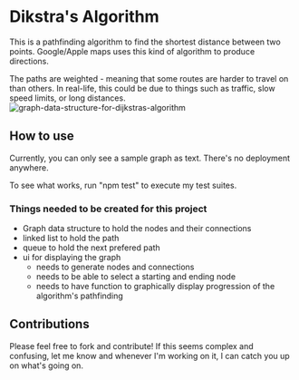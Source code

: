 # Dikstra's Algorithm

This is a pathfinding algorithm to find the shortest distance between two points. Google/Apple maps uses this kind of algorithm to produce directions.

The paths are weighted - meaning that some routes are harder to travel on than others. In real-life, this could be due to things such as traffic, slow speed limits, or long distances.
![graph-data-structure-for-dijkstras-algorithm](https://user-images.githubusercontent.com/40727301/145475715-ef340763-90aa-408d-91c3-8237d0b8f13e.png)

## How to use
Currently, you can only see a sample graph as text. There's no deployment anywhere.

To see what works, run "npm test" to execute my test suites.

### Things needed to be created for this project

* Graph data structure to hold the nodes and their connections
* linked list to hold the path
* queue to hold the next prefered path
* ui for displaying the graph
  * needs to generate nodes and connections
  * needs to be able to select a starting and ending node
  * needs to have function to graphically display progression of the algorithm's pathfinding

## Contributions

Please feel free to fork and contribute!
If this seems complex and confusing, let me know and whenever I'm working on it, I can catch you up on what's going on.
